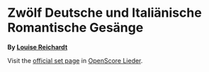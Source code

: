 
# Zwölf Deutsche und Italiänische Romantische Gesänge

__By [Louise Reichardt](..)__

Visit the [official set page] in [OpenScore Lieder].

[official set page]: https://musescore.com/openscore-lieder-corpus/sets/5002090
[OpenScore Lieder]: https://musescore.com/openscore-lieder-corpus
